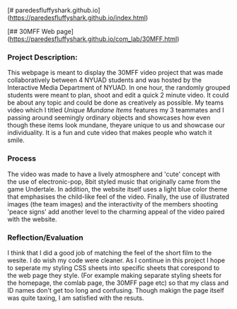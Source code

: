 [# paredesfluffyshark.github.io] (https://paredesfluffyshark.github.io/index.html)

[## 30MFF Web page] (https://paredesfluffyshark.github.io/com_lab/30MFF.html)

### Project Description: 
This webpage is meant to display the 30MFF video project that was made collaboratively between 4 NYUAD students and was hosted by the Interactive Media Department of NYUAD. In one hour, the randomly grouped students were meant to plan, shoot and edit a quick 2 minute video. It could be about any topic and could be done as creatively as possible. My teams video which I titled *Unique Mundane Items* features my 3 teammates and I passing around seemingly ordinary objects and showcases how even though these items look mundane, theyare unique to us and showcase our individuality. It is a fun and cute video that makes people who watch it smile.

### Process
The video was made to have a lively atmosphere and 'cute' concept with the use of electronic-pop, 8bit styled music that originally came from the game Undertale. In addition, the website itself uses a light blue color theme that emphasises the child-like feel of the video. Finally, the use of illustrated images (the team images) and the interactivity of the members shooting 'peace signs' add another level to the charming appeal of the video paired with the website.

### Reflection/Evaluation
I think that I did a good job of matching the feel of the short film to the wesite. I do wish my code were cleaner. As I continue in this project I hope to seperate my styling CSS sheets into specific sheets that corespond to the web page they style. (For example making separate styling sheets for the homepage, the comlab page, the 30MFF page etc) so that my class and ID names don't get too long and confusing. Though makign the page itself was quite taxing, I am satisfied with the resuts.
